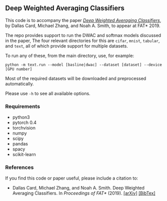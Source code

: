 ## Deep Weighted Averaging Classifiers

This code is to accompany the paper [*Deep Weighted Averaging Classifiers*](https://arxiv.org/abs/1811.02579), by Dallas Card, Michael Zhang, and Noah A. Smith, to appear at FAT* 2019.

The repo provides support to run the DWAC and softmax models discussed in the paper, The four relevant directories for this are `cifar`, `mnist`, `tabular`, and `text`, all of which provide support for multiple datasets.

To run any of these, from the main directory, use, for example:

`python -m text.run --model [basline|dwac] --dataset [dataset] --device [GPU number]`

Most of the required datasets will be downloaded and preprocessed automatically.

Please use `-h` to see all available options.


### Requirements

- python3
- pytorch 0.4
- torchvision
- numpy
- scipy
- pandas
- spacy
- scikit-learn

### References

If you find this code or paper useful, please include a citation to:


* Dallas Card, Michael Zhang, and Noah A. Smith. Deep Weighted Averaging Classifiers. In *Proceedings of FAT\** (2019). [[arXiv]](https://arxiv.org/abs/1811.02579) [[BibTex]](https://github.com/dallascard/DWAC/blob/master/dwac.ref)

